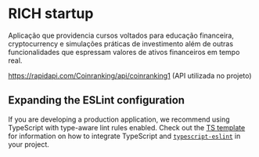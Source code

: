 # RICH startup

Aplicação que providencia cursos voltados para educação financeira, cryptocurrency e simulações práticas de investimento além de outras funcionalidades que espressam valores de ativos financeiros em tempo real.

https://rapidapi.com/Coinranking/api/coinranking1 (API utilizada no projeto)

## Expanding the ESLint configuration

If you are developing a production application, we recommend using TypeScript with type-aware lint rules enabled. Check out the [TS template](https://github.com/vitejs/vite/tree/main/packages/create-vite/template-react-ts) for information on how to integrate TypeScript and [`typescript-eslint`](https://typescript-eslint.io) in your project.
